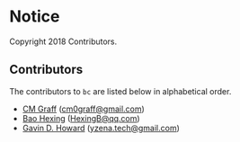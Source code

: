 # Notice

Copyright 2018 Contributors.

## Contributors

The contributors to `bc` are listed below in alphabetical order.

* [CM Graff](https://github.com/cmgraff) (cm0graff@gmail.com)
* [Bao Hexing](https://github.com/hexingb) (HexingB@qq.com)
* [Gavin D. Howard](https://github.com/gavinhoward) (yzena.tech@gmail.com)
